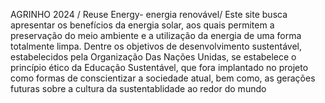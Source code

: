 AGRINHO 2024 / Reuse Energy- energia renovável/
Este site busca apresentar os benefícios da energia solar, aos quais permitem a preservação do meio ambiente e a utilização da energia de uma forma totalmente limpa. Dentre os objetivos de desenvolvimento sustentável,
estabelecidos pela Organização Das Nações Unidas, se estabelece o princípio ético da Educação Sustentável, que fora implantado no projeto como formas de conscientizar a sociedade atual, bem como, as gerações futuras sobre a cultura da sustentablidade ao redor do mundo 
